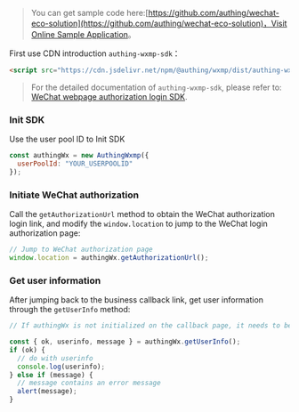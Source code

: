 <IntegrationDetailCard title="Start developing access">

> You can get sample code here:[https://github.com/authing/wechat-eco-solution](https://github.com/authing/wechat-eco-solution)，Visit [Online Sample Application](https://authing.cn/sample-wx.html)。

First use CDN introduction `authing-wxmp-sdk`：

```html
<script src="https://cdn.jsdelivr.net/npm/@authing/wxmp/dist/authing-wxmp-sdk.min.js"></script>
```

> For the detailed documentation of `authing-wxmp-sdk`, please refer to: [WeChat webpage authorization login SDK](/reference/sdk-for-wxmp.md).

### Init SDK

Use the user pool ID to Init SDK

```javascript
const authingWx = new AuthingWxmp({
  userPoolId: "YOUR_USERPOOLID"
});
```

### Initiate WeChat authorization

Call the `getAuthorizationUrl` method to obtain the WeChat authorization login link, and modify the `window.location` to jump to the WeChat login authorization page:

```javascript
// Jump to WeChat authorization page
window.location = authingWx.getAuthorizationUrl();
```

### Get user information

After jumping back to the business callback link, get user information through the `getUserInfo` method:

```javascript
// If authingWx is not initialized on the callback page, it needs to be initialized first. For the specific initialization method, please refer to the above

const { ok, userinfo, message } = authingWx.getUserInfo();
if (ok) {
  // do with userinfo
  console.log(userinfo);
} else if (message) {
  // message contains an error message
  alert(message);
}
```

</IntegrationDetailCard>
